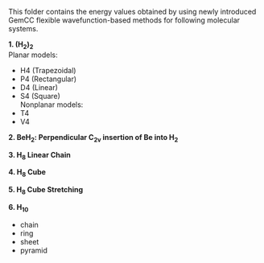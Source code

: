 This folder contains the energy values obtained by using newly introduced GemCC flexible wavefunction-based 
methods for following molecular systems. 

**1. (H<sub>2</sub>)<sub>2</sub>**   
Planar models:     
  - H4 (Trapezoidal)
  - P4 (Rectangular)
  - D4 (Linear)
  - S4 (Square)    
Nonplanar models:    
  - T4
  - V4

**2. BeH<sub>2</sub>: Perpendicular C<sub>2v</sub> insertion of Be into H<sub>2</sub>**

**3. H<sub>8</sub> Linear Chain**

**4. H<sub>8</sub> Cube**

**5. H<sub>8</sub> Cube Stretching**

**6. H<sub>10</sub>**
  - chain
  - ring
  - sheet
  - pyramid
